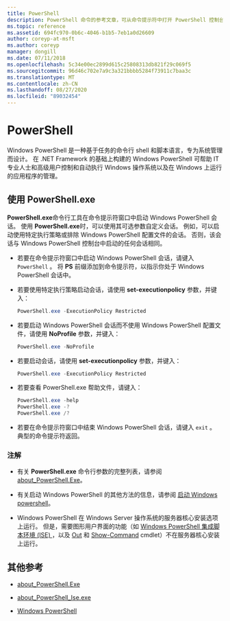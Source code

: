 ```yaml
---
title: PowerShell
description: PowerShell 命令的参考文章，可从命令提示符中打开 PowerShell 控制台。
ms.topic: reference
ms.assetid: 694fc970-0b6c-4046-b1b5-7eb1a0d26609
author: coreyp-at-msft
ms.author: coreyp
manager: dongill
ms.date: 07/11/2018
ms.openlocfilehash: 5c34e00ec2899d615c25808313db821f29c069f5
ms.sourcegitcommit: 96d46c702e7a9c3a321bbbb5284f73911c7baa3c
ms.translationtype: MT
ms.contentlocale: zh-CN
ms.lasthandoff: 08/27/2020
ms.locfileid: "89032454"
---
```

# <a name="powershell"></a>PowerShell

Windows PowerShell 是一种基于任务的命令行 shell 和脚本语言，专为系统管理而设计。 在 .NET Framework 的基础上构建的 Windows PowerShell 可帮助 IT 专业人士和高级用户控制和自动执行 Windows 操作系统以及在 Windows 上运行的应用程序的管理。

## <a name="using-powershellexe"></a>使用 PowerShell.exe

**PowerShell.exe**命令行工具在命令提示符窗口中启动 Windows PowerShell 会话。 使用 **PowerShell.exe**时，可以使用其可选参数自定义会话。 例如，可以启动使用特定执行策略或排除 Windows PowerShell 配置文件的会话。 否则，该会话与 Windows PowerShell 控制台中启动的任何会话相同。

- 若要在命令提示符窗口中启动 Windows PowerShell 会话，请键入 `PowerShell` 。 将 **PS** 前缀添加到命令提示符，以指示你处于 Windows PowerShell 会话中。

- 若要使用特定执行策略启动会话，请使用 **set-executionpolicy** 参数，并键入：

    ```powershell
    PowerShell.exe -ExecutionPolicy Restricted
    ```

- 若要启动 Windows PowerShell 会话而不使用 Windows PowerShell 配置文件，请使用 **NoProfile** 参数，并键入：

    ```powershell
    PowerShell.exe -NoProfile
    ```

- 若要启动会话，请使用 **set-executionpolicy** 参数，并键入：

    ```powershell
    PowerShell.exe -ExecutionPolicy Restricted
    ```

- 若要查看 PowerShell.exe 帮助文件，请键入：

    ```powershell
    PowerShell.exe -help
    PowerShell.exe -?
    PowerShell.exe /?
    ```

- 若要在命令提示符窗口中结束 Windows PowerShell 会话，请键入 `exit` 。 典型的命令提示符返回。

### <a name="remarks"></a>注解

- 有关 **PowerShell.exe** 命令行参数的完整列表，请参阅 [about_PowerShell.Exe](/powershell/module/microsoft.powershell.core/about/about_powershell_exe)。

- 有关启动 Windows PowerShell 的其他方法的信息，请参阅 [启动 Windows powershell](/powershell/scripting/windows-powershell/starting-windows-powershell)。

- Windows PowerShell 在 Windows Server 操作系统的服务器核心安装选项上运行。 但是，需要图形用户界面的功能（如 [Windows PowerShell 集成脚本环境 (ISE) ](/previous-versions/hh849182(v=technet.10))，以及 [Out](/powershell/module/microsoft.powershell.utility/out-gridview) 和 [Show-Command](/powershell/module/microsoft.powershell.utility/show-command) cmdlet）不在服务器核心安装上运行。

## <a name="additional-references"></a>其他参考

- [about_PowerShell.Exe](/powershell/module/microsoft.powershell.core/about/about_powershell_exe)

- [about_PowerShell_Ise.exe](/powershell/module/microsoft.powershell.core/about/about_powershell_ise_exe)

- [Windows PowerShell](/powershell/)
